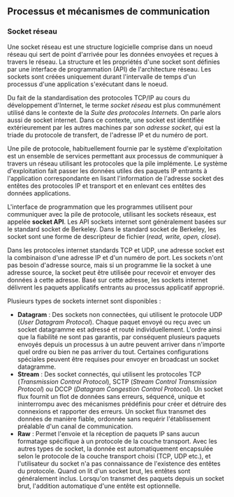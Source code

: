 ## Processus et mécanismes de communication

### Socket réseau

Une socket réseau est une structure logicielle comprise dans un noeud réseau qui sert de point
d'arrivée pour les données envoyées et reçues à travers le réseau. La structure et les propriétés
d'une socket sont définies par une interface de programmation (API) de l'architecture réseau. Les
sockets sont créées uniquement durant l'intervalle de temps d'un processus d'une application
s'exécutant dans le noeud.

Du fait de la standardisation des protocoles TCP/IP au cours du développement d'Internet, le terme
*socket réseau* est plus communément utilisé dans le contexte de la *Suite des protocoles
Internets*. On parle alors aussi de socket internet. Dans ce contexte, une socket est identifiée
extérieurement par les autres machines par son *adresse socket*, qui est la triade du protocole de
transfert, de l'adresse IP et du numéro de port.

Une pile de protocole, habituellement fournie par le système d'exploitation est un ensemble de
services permettant aux processus de communiquer à travers un réseau utilisant les protocoles que la
pile implémente. Le système d'exploitation fait passer les données utiles des paquets IP entrants à
l'application correspondante en lisant l'information de l'adresse socket des entêtes des protocoles
IP et transport et en enlevant ces entêtes des données applications.

L'interface de programmation que les programmes utilisent pour communiquer avec la pile de
protocole, utilisant les sockets réseaux, est appelée **socket API**. Les API sockets internet sont
généralement basées sur le standard socket de Berkeley. Dans le standard socket de Berkeley, les
socket sont une forme de descripteur de fichier (*read, write, open, close*).

Dans les protocoles internet standards TCP et UDP, une adresse socket est la combinaison d'une
adresse IP et d'un numéro de port. Les sockets n'ont pas besoin d'adresse source, mais si un
programme lie la socket à une adresse source, la socket peut être utilisée pour recevoir et envoyer
des données à cette adresse. Basé sur cette adresse, les sockets internet délivrent les paquets
applicatifs entrants au processus applicatif approprié.

Plusieurs types de sockets internet sont disponibles :

* **Datagram** : Des sockets non connectées, qui utilisent le protocole UDP (*User Datagram
  Protocol*). Chaque paquet envoyé ou reçu avec un socket datagramme est adressé et routé
  individuellement. L'ordre ainsi que la fiabilité ne sont pas garantis, par conséquent plusieurs
  paquets envoyés depuis un processus à un autre peuvent arriver dans n'importe quel ordre ou bien
  ne pas arriver du tout. Certaines configurations spéciales peuvent être requises pour envoyer en
  broadcast un socket datagramme.
* **Stream** : Des socket connectés, qui utilisent les protocoles TCP (*Transmission Control
  Protocol*), SCTP (*Stream Control Transmission Protocol*) ou DCCP (*Datagram Congestion Control
  Protocol*). Un socket flux fournit un flot de données sans erreurs, séquencé, unique et
  ininterrompu avec des mécanismes prédéfinis pour créer et détruire des connexions et rapporter des
  erreurs. Un socket flux transmet des données de manière fiable, ordonnée sans requérir
  l'établissement préalable d'un canal de communication.
* **Raw** : Permet l'envoie et la réception de paquets IP sans aucun formatage spécifique à un
  protocole de la couche transport. Avec les autres types de socket, la donnée est automatiquement
  encapsulée selon le protocole de la couche transport choisi (TCP, UDP etc.), et l'utilisateur du
  socket n'a pas connaissance de l'existence des entêtes du protocole. Quand on lit d'un socket
  brut, les entêtes sont généralement inclus. Lorsqu'on transmet des paquets depuis un socket brut,
  l'addition automatique d'une entête est optionnelle.
